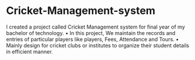 # Cricket-Management-system
 I created a project called Cricket Management system for final year of my bachelor of technology. • In this project, We maintain the records and entries of particular players like players, Fees, Attendance and Tours. • Mainly design for cricket clubs or institutes to organize their student details in efficient manner.
